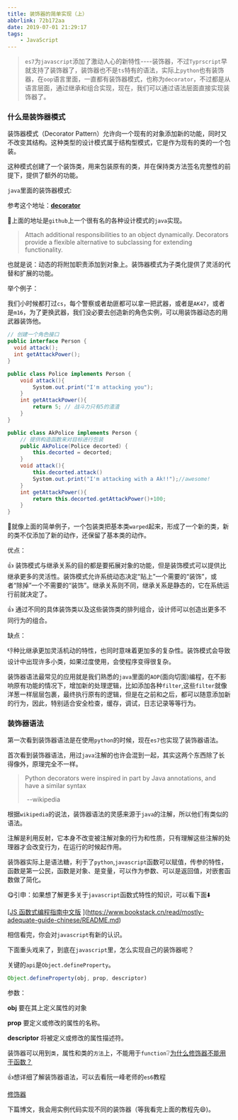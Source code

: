 ```yaml
---
title: 装饰器的简单实现（上）
abbrlink: 72b172aa
date: 2019-07-01 21:29:17
tags:
    - JavaScript
---
```


> `es7`为`javascript`添加了激动人心的新特性----装饰器，不过`Typrscript`早就支持了装饰器了，装饰器也不是`ts`特有的语法，实际上`python`也有装饰器，在`oop`语言里面，一直都有装饰器模式，也称为`decorator`，不过都是从语言层面，通过继承和组合实现，现在，我们可以通过语法层面直接实现装饰器了。

### 什么是装饰器模式

装饰器模式（Decorator Pattern）允许向一个现有的对象添加新的功能，同时又不改变其结构。这种类型的设计模式属于结构型模式，它是作为现有的类的一个包装。

这种模式创建了一个装饰类，用来包装原有的类，并在保持类方法签名完整性的前提下，提供了额外的功能。

`java`里面的装饰器模式:

参考这个地址：[**decorator**](https://github.com/iluwatar/java-design-patterns/tree/master/decorator)

:arrow_up_small:上面的地址是`github`上一个很有名的各种设计模式的`java`实现。

> Attach additional responsibilities to an object dynamically. Decorators provide a flexible alternative to subclassing for extending functionality.

也就是说：动态的将附加职责添加到对象上。装饰器模式为子类化提供了灵活的代替和扩展的功能。

举个例子：

我们小时候都打过`cs`，每个警察或者劫匪都可以拿一把武器，或者是`AK47`，或者是`m16`，为了更换武器，我们没必要去创造新的角色实例，可以用装饰器动态的用武器装饰他。



```java
// 创建一个角色接口
public interface Person {
  void attack();
  int getAttackPower();
}

public class Police implements Person {
    void attack(){
        Systom.out.print("I'm attacking you");
    }
    int getAttackPower(){
        return 5; // 战斗力只有5的渣渣
    }
}

public class AkPolice implements Person {
    // 提供构造函数来对目标进行包装
    public AkPolice(Police decorted) {
        this.decorted = decorted; 
    }
    void attack(){
        this.decorted.attack()
        Systom.out.print("I'm attacking with a Ak!!");//awesome!
    }
    int getAttackPower(){
        return this.decorted.getAttackPower()+100;
    }
}

```

:arrow_up_small:就像上面的简单例子，一个包装类把基本类`warped`起来，形成了一个新的类，新的类不仅添加了新的动作，还保留了基本类的动作。

优点：

:thumbsup: 装饰模式与继承关系的目的都是要拓展对象的功能，但是装饰模式可以提供比继承更多的灵活性。装饰模式允许系统动态决定“贴上”一个需要的“装饰”，或者“除掉”一个不需要的“装饰”。继承关系则不同，继承关系是静态的，它在系统运行前就决定了。

:thumbsup: 通过不同的具体装饰类以及这些装饰类的排列组合，设计师可以创造出更多不同行为的组合。

缺点：

:thumbsdown:种比继承更加灵活机动的特性，也同时意味着更加多的复杂性。装饰模式会导致设计中出现许多小类，如果过度使用，会使程序变得很复杂。

装饰器语法最常见的应用就是我们熟悉的`java`里面的`AOP`(面向切面)编程，在不影响原有功能的情况下，增加新的处理逻辑，比如添加各种`filter`,这些`filter`就像洋葱一样层层包裹，最终执行原有的逻辑，但是在之前和之后，都可以随意添加新的行为，因此，特别适合安全检查，缓存，调试，日志记录等等行为。

### 装饰器语法

第一次看到装饰器语法是在使用`python`的时候，现在`es7`也实现了装饰器语法。

首次看到装饰器语法，用过`java`注解的也许会混到一起，其实这两个东西除了长得像外，原理完全不一样。

> Python decorators were inspired in part by Java annotations, and have a similar syntax
>
> ​                                                                                                                      --wikipedia

根据`wikipedia`的说法，装饰器语法的灵感来源于`java`的注解，所以他们有类似的语法。

注解是利用反射，它本身不改变被注解对象的行为和性质，只有理解这些注解的处理器才会改变行为，在运行的时候起作用。

装饰器实际上是语法糖，利于了`python`,`javascript`函数可以赋值，传参的特性，函数是第一公民，函数是对象、是变量，可以作为参数、可以是返回值，对嵌套函数做了简化。

:yum:引申：如果想了解更多关于`javascript`函数式特性的知识，可以看下面:arrow_down:

[[JS 函数式编程指南中文版](https://www.bookstack.cn/books/mostly-adequate-guide-chinese) ](https://www.bookstack.cn/read/mostly-adequate-guide-chinese/README.md)

相信看完，你会对`javascript`有新的认识。

下面重头戏来了，到底在`javascript`里，怎么实现自己的装饰器呢？

关键的`api`是`Object.defineProperty`。

```javascript
Object.defineProperty(obj, prop, descriptor)
```

参数：

**obj** 要在其上定义属性的对象

**prop** 要定义或修改的属性的名称。

**descriptor** 将被定义或修改的属性描述符。

装饰器可以用到`类`，属性和类的`方法`上，不能用于`function`:grey_question:[为什么修饰器不能用于函数？](http://es6.ruanyifeng.com/#docs/decorator#%E4%B8%BA%E4%BB%80%E4%B9%88%E4%BF%AE%E9%A5%B0%E5%99%A8%E4%B8%8D%E8%83%BD%E7%94%A8%E4%BA%8E%E5%87%BD%E6%95%B0%EF%BC%9F)

:thumbsup:想详细了解装饰器语法，可以去看阮一峰老师的`es6`教程

[修饰器](http://es6.ruanyifeng.com/#docs/decorator)

下篇博文，我会用实例代码实现不同的装饰器（等我看完上面的教程先:smile:)。

